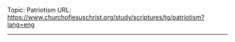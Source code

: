 Topic: Patriotism
URL: https://www.churchofjesuschrist.org/study/scriptures/tg/patriotism?lang=eng

---

